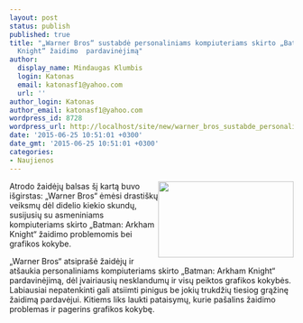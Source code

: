 ```yaml
---
layout: post
status: publish
published: true
title: "„Warner Bros“ sustabdė personaliniams kompiuteriams skirto „Batman: Arkham
  Knight“ žaidimo  pardavinėjimą"
author:
  display_name: Mindaugas Klumbis
  login: Katonas
  email: katonasf1@yahoo.com
  url: ''
author_login: Katonas
author_email: katonasf1@yahoo.com
wordpress_id: 8728
wordpress_url: http://localhost/site/new/warner_bros_sustabde_personaliniams_kompiuteriams_skirto_batman_arkham_knight_zaidimo__pardavinejima/
date: '2015-06-25 10:51:01 +0300'
date_gmt: '2015-06-25 10:51:01 +0300'
categories:
- Naujienos
---
```

<p>
	<img alt="" src="http://technews.lt/userfiles/2559799-bak_sshot075.jpg" style="width: 240px; height: 135px; float: right;" />Atrodo žaidėjų balsas &scaron;į kartą buvo i&scaron;girstas: &bdquo;Warner Bros&ldquo; ėmėsi drasti&scaron;kų veiksmų dėl didelio kiekio skundų, susijusių su asmeniniams kompiuteriams skirto &bdquo;Batman: Arkham Knight&ldquo; žaidimo problemomis bei grafikos kokybe.</p>
<p>
	&bdquo;Warner Bros&ldquo; atsipra&scaron;ė žaidėjų ir at&scaron;aukia personaliniams kompiuteriams skirto &bdquo;Batman: Arkham Knight&ldquo; pardavinėjimą, dėl įvairiausių nesklandumų ir visų peiktos grafikos kokybės. Labiausiai nepatenkinti gali atsiimti pinigus be jokių trukdžių tiesiog grąžinę žaidimą pardavėjui. Kitiems liks laukti pataisymų, kurie pa&scaron;alins žaidimo problemas ir pagerins grafikos kokybę.</p>
